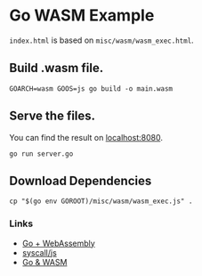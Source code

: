 # Go WASM Example

`index.html` is based on `misc/wasm/wasm_exec.html`.

## Build .wasm file.

```shell
GOARCH=wasm GOOS=js go build -o main.wasm
```

## Serve the files.

You can find the result on [localhost:8080](http://localhost:8080/).

```shell
go run server.go
```

## Download Dependencies

```shell
cp "$(go env GOROOT)/misc/wasm/wasm_exec.js" .
```

### Links

- [Go + WebAssembly](https://github.com/golang/go/wiki/WebAssembly)
- [syscall/js](https://golang.org/pkg/syscall/js/?GOOS=js&GOARCH=wasm)
- [Go & WASM](https://blog.gopheracademy.com/advent-2017/go-wasm/)
